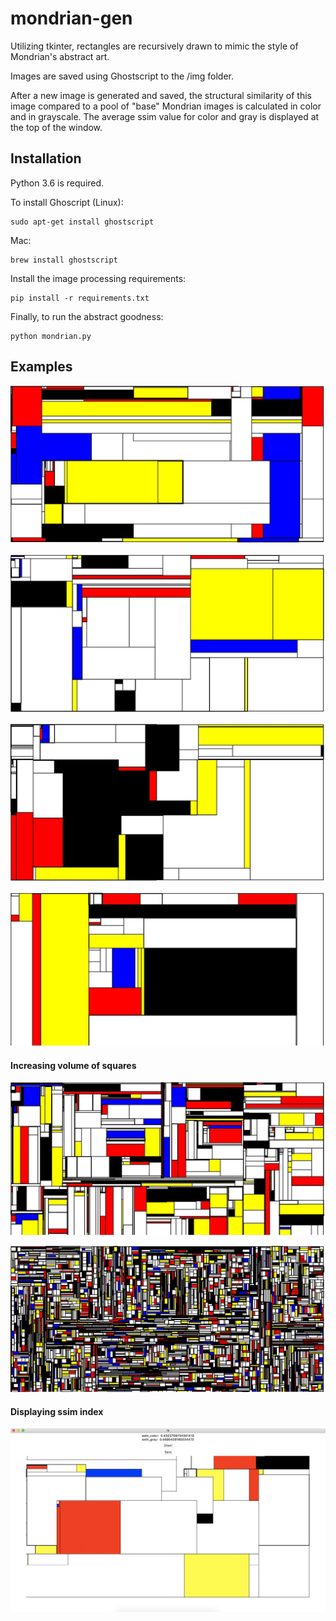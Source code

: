 # mondrian-gen
Utilizing tkinter, rectangles are recursively drawn to mimic the style
of Mondrian's abstract art.

Images are saved using Ghostscript to the /img folder.

After a new image is generated and saved, the structural similarity of this image
compared to a pool of "base" Mondrian images is calculated in color and in grayscale.
The average ssim value for color and gray is displayed at the top of the window.

## Installation
Python 3.6 is required.

To install Ghoscript (Linux):
```
sudo apt-get install ghostscript
```
Mac:
```
brew install ghostscript
```
Install the image processing requirements:
```
pip install -r requirements.txt
```
Finally, to run the abstract goodness:
```
python mondrian.py
```

## Examples
[image_one]: https://raw.githubusercontent.com/psiofxt/mondrian-gen/master/img/example1.jpg "Image One"
[image_two]: https://raw.githubusercontent.com/psiofxt/mondrian-gen/master/img/example2.jpg "Image Two"
[image_three]: https://raw.githubusercontent.com/psiofxt/mondrian-gen/master/img/example3.jpg "Image Three"
[image_four]: https://raw.githubusercontent.com/psiofxt/mondrian-gen/master/img/ssim_example.png "Image Four"
[image_five]: https://raw.githubusercontent.com/psiofxt/mondrian-gen/master/img/example4.jpg "Image Five"
[image_six]: https://raw.githubusercontent.com/psiofxt/mondrian-gen/master/img/example5.jpg "Image Six"
[image_seven]: https://raw.githubusercontent.com/psiofxt/mondrian-gen/master/img/example6.jpg "Image Seven"

![alt text][image_one]

![alt text][image_two]

![alt text][image_three]

![alt text][image_five]

#### Increasing volume of squares
![alt text][image_six]

![alt text][image_seven]

#### Displaying ssim index
![alt text][image_four]

